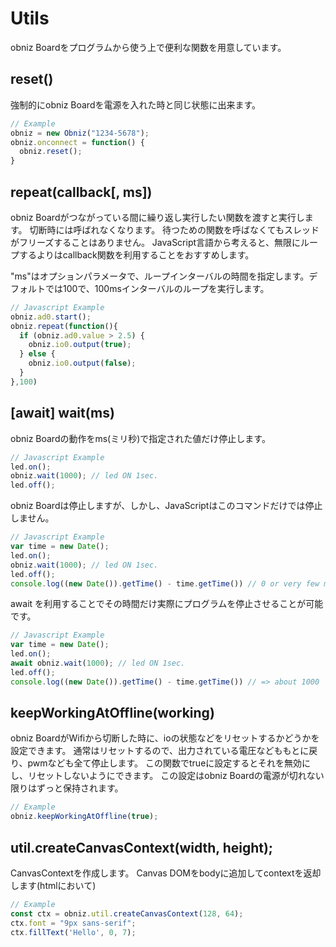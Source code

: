# Utils
obniz Boardをプログラムから使う上で便利な関数を用意しています。

## reset()
強制的にobniz Boardを電源を入れた時と同じ状態に出来ます。

```Javascript
// Example
obniz = new Obniz("1234-5678");
obniz.onconnect = function() {
  obniz.reset();
}
```

## repeat(callback[, ms])
obniz Boardがつながっている間に繰り返し実行したい関数を渡すと実行します。
切断時には呼ばれなくなります。
待つための関数を呼ばなくてもスレッドがフリーズすることはありません。
JavaScript言語から考えると、無限にループするよりはcallback関数を利用することをおすすめします。

"ms"はオプションパラメータで、ループインターバルの時間を指定します。デフォルトでは100で、100msインターバルのループを実行します。
```Javascript
// Javascript Example
obniz.ad0.start();
obniz.repeat(function(){
  if (obniz.ad0.value > 2.5) {
    obniz.io0.output(true);
  } else {
    obniz.io0.output(false);
  }
},100) 
```
## [await] wait(ms)
obniz Boardの動作をms(ミリ秒)で指定された値だけ停止します。
```Javascript
// Javascript Example
led.on();
obniz.wait(1000); // led ON 1sec.
led.off();
```
obniz Boardは停止しますが、しかし、JavaScriptはこのコマンドだけでは停止しません。
```Javascript
// Javascript Example
var time = new Date();
led.on();
obniz.wait(1000); // led ON 1sec.
led.off();
console.log((new Date()).getTime() - time.getTime()) // 0 or very few ms. not 1000ms.
```
await を利用することでその時間だけ実際にプログラムを停止させることが可能です。
```Javascript
// Javascript Example
var time = new Date();
led.on();
await obniz.wait(1000); // led ON 1sec.
led.off();
console.log((new Date()).getTime() - time.getTime()) // => about 1000
```

## keepWorkingAtOffline(working)
obniz BoardがWifiから切断した時に、ioの状態などをリセットするかどうかを設定できます。
通常はリセットするので、出力されている電圧などももとに戻り、pwmなども全て停止します。
この関数でtrueに設定するとそれを無効にし、リセットしないようにできます。
この設定はobniz Boardの電源が切れない限りはずっと保持されます。
```Javascript
// Example
obniz.keepWorkingAtOffline(true);
```

## util.createCanvasContext(width, height);
CanvasContextを作成します。
Canvas DOMをbodyに追加してcontextを返却します(htmlにおいて)

```Javascript
// Example
const ctx = obniz.util.createCanvasContext(128, 64);
ctx.font = "9px sans-serif";
ctx.fillText('Hello', 0, 7);
```